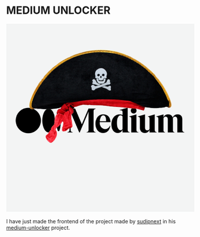 # MEDIUM UNLOCKER

![medium-unlocker logo](assets/imgs/medium-unlocker.png)

I have just made the frontend of the project made by [sudipnext](https://github.com/sudipnext) in his [medium-unlocker](https://github.com/sudipnext/medium-unlocker) project.